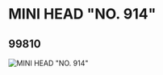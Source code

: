 # MINI HEAD "NO. 914"
## 99810
![MINI HEAD "NO. 914"](https://lc-www-live-s.legocdn.com/media/bricks/5/2/4652361.jpg)